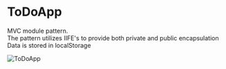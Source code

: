 # ToDoApp
MVC module pattern.<br>
The pattern utilizes IIFE's to provide both private and public encapsulation<br>
Data is stored in localStorage

![ToDoApp](https://user-images.githubusercontent.com/38325801/104930135-09927080-59a5-11eb-8c27-3394f521d21c.png)
